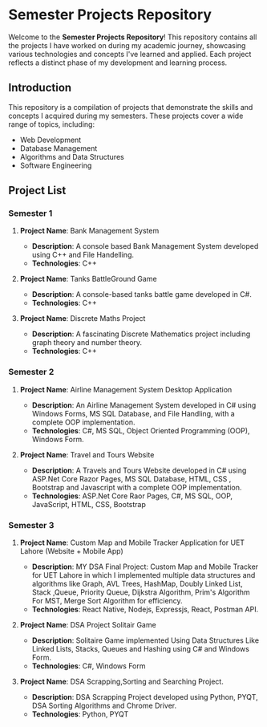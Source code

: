 # Semester Projects Repository

Welcome to the **Semester Projects Repository**! This repository contains all the projects I have worked on during my academic journey, showcasing various technologies and concepts I've learned and applied. Each project reflects a distinct phase of my development and learning process.

## Introduction

This repository is a compilation of projects that demonstrate the skills and concepts I acquired during my semesters. These projects cover a wide range of topics, including:

- Web Development
- Database Management
- Algorithms and Data Structures
- Software Engineering

## Project List

### Semester 1

1. **Project Name**: Bank Management System
   - **Description**: A console based Bank Management System developed using C++ and File Handelling.
   - **Technologies**: C++

2. **Project Name**: Tanks BattleGround Game
   - **Description**: A console-based tanks battle game developed in C#.
   - **Technologies**: C++

3. **Project Name**: Discrete Maths Project
   - **Description**: A fascinating Discrete Mathematics project including graph theory and number theory.
   - **Technologies**: C++

### Semester 2

1. **Project Name**: Airline Management System Desktop Application
   - **Description**: An Airline Management System developed in C# using Windows Forms, MS SQL Database, and File Handling, with a complete OOP implementation.
   - **Technologies**: C#, MS SQL, Object Oriented Programming (OOP), Windows Form.

2. **Project Name**: Travel and Tours Website
   - **Description**: A Travels and Tours Website developed in C# using ASP.Net Core Razor Pages, MS SQL Database, HTML, CSS , Bootstrap and Javascript with a complete OOP implementation.
   - **Technologies**: ASP.Net Core Raor Pages, C#, MS SQL, OOP, JavaScript, HTML, CSS, Bootstrap

### Semester 3

1. **Project Name**: Custom Map and Mobile Tracker Application for UET Lahore (Website + Mobile App)
   - **Description**: MY DSA Final Project: Custom Map and Mobile Tracker for UET Lahore in which I implemented multiple data structures and algorithms like Graph, AVL Trees, HashMap, Doubly Linked List, Stack ,Queue, Priority Queue, Dijkstra Algorithm, Prim's Algorithm For MST, Merge Sort Algorithm for efficiency.
   - **Technologies**: React Native, Nodejs, Expressjs, React, Postman API.

2. **Project Name**: DSA Project Solitair Game
   - **Description**: Solitaire Game implemented Using Data Structures Like Linked Lists, Stacks, Queues and Hashing using C# and Windows Form.
   - **Technologies**: C#, Windows Form

3. **Project Name**: DSA Scrapping,Sorting and Searching Project.
   - **Description**: DSA Scrapping Project developed using Python, PYQT, DSA Sorting Algorithms and Chrome Driver.
   - **Technologies**: Python, PYQT




